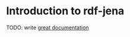 # Introduction to rdf-jena

TODO: write [great documentation](http://jacobian.org/writing/great-documentation/what-to-write/)
